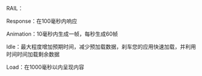 RAIL：

Response：在100毫秒内响应

Animation：10毫秒内生成一帧，每秒生成60帧

Idle：最大程度增加预期时间，减少预加载数据，刹车您的应用快速加载，并利用时间时间加载剩余数据

Load：在1000毫秒以内呈现内容